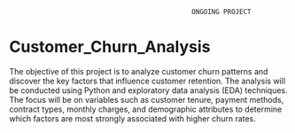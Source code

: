                                                   ONGOING PROJECT


# Customer_Churn_Analysis

The objective of this project is to analyze customer churn patterns and discover the key factors that influence customer retention. The analysis will be conducted using Python and exploratory data analysis (EDA) techniques. The focus will be on variables such as customer tenure, payment methods, contract types, monthly charges, and demographic attributes to determine which factors are most strongly associated with higher churn rates.


